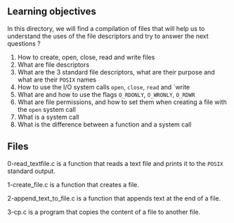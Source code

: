 ## Learning objectives

In this directory, we will find a compilation of files that will help us to understand the uses of the file descriptors and try to answer the next questions ?

 1. How to create, open, close, read and write files
 2. What are file descriptors
 3. What are the 3 standard file descriptors, what are their purpose and what are their  `POSIX`  names
 4. How to use the I/O system calls `open`, `close`, `read` and `write
 5. What are and how to use the flags `O_RDONLY`, `O_WRONLY`, `O_RDWR`
 6. What are file permissions, and how to set them when creating a file with the `open` system call
 7. What is a system call
 8. What is the difference between a function and a system call

## Files
0-read_textfile.c is a function that reads a text file and prints it to the `POSIX` standard output.

1-create_file.c is a function that creates a file.

2-append_text_to_file.c is a function that appends text at the end of a file.

3-cp.c is a program that copies the content of a file to another file.